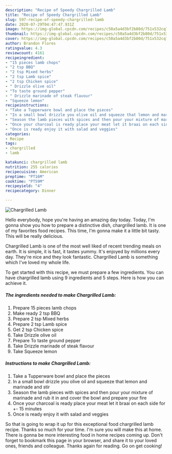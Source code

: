 ```yaml
---
description: "Recipe of Speedy Chargrilled Lamb"
title: "Recipe of Speedy Chargrilled Lamb"
slug: 597-recipe-of-speedy-chargrilled-lamb
date: 2020-07-29T04:47:47.931Z
image: https://img-global.cpcdn.com/recipes/c50a5a4d3bf2b80d/751x532cq70/chargrilled-lamb-recipe-main-photo.jpg
thumbnail: https://img-global.cpcdn.com/recipes/c50a5a4d3bf2b80d/751x532cq70/chargrilled-lamb-recipe-main-photo.jpg
cover: https://img-global.cpcdn.com/recipes/c50a5a4d3bf2b80d/751x532cq70/chargrilled-lamb-recipe-main-photo.jpg
author: Brandon Flores
ratingvalue: 4.3
reviewcount: 4161
recipeingredient:
- "15 pieces lamb chops"
- "2 tsp BBQ"
- "2 tsp Mixed herbs"
- "2 tsp Lamb spice"
- "2 tsp Chicken spice"
- " Drizzle olive oil"
- "To taste ground pepper"
- " Drizzle marinade of steak flavour"
- "Squeeze lemon"
recipeinstructions:
- "Take a Tupperware bowl and place the pieces"
- "In a small bowl drizzle you olive oil and squeeze that lemon and marinade and stir"
- "Season the lamb pieces with spices and then pour your mixture of marinade and rub it in and cover the bowl and prepare your fire"
- "Once your charcoal is ready place your meat let it braai on each side for +- 15 minutes"
- "Once is ready enjoy it with salad and veggies"
categories:
- Recipe
tags:
- chargrilled
- lamb

katakunci: chargrilled lamb 
nutrition: 255 calories
recipecuisine: American
preptime: "PT16M"
cooktime: "PT59M"
recipeyield: "4"
recipecategory: Dinner

---
```



![Chargrilled Lamb](https://img-global.cpcdn.com/recipes/c50a5a4d3bf2b80d/751x532cq70/chargrilled-lamb-recipe-main-photo.jpg)

Hello everybody, hope you're having an amazing day today. Today, I'm gonna show you how to prepare a distinctive dish, chargrilled lamb. It is one of my favorites food recipes. This time, I'm gonna make it a little bit tasty. This will be really delicious.



Chargrilled Lamb is one of the most well liked of recent trending meals on earth. It is simple, it is fast, it tastes yummy. It's enjoyed by millions every day. They're nice and they look fantastic. Chargrilled Lamb is something which I've loved my whole life.


To get started with this recipe, we must prepare a few ingredients. You can have chargrilled lamb using 9 ingredients and 5 steps. Here is how you can achieve it.

<!--inarticleads1-->

##### The ingredients needed to make Chargrilled Lamb:

1. Prepare 15 pieces lamb chops
1. Make ready 2 tsp BBQ
1. Prepare 2 tsp Mixed herbs
1. Prepare 2 tsp Lamb spice
1. Get 2 tsp Chicken spice
1. Take  Drizzle olive oil
1. Prepare To taste ground pepper
1. Take  Drizzle marinade of steak flavour
1. Take Squeeze lemon




<!--inarticleads2-->

##### Instructions to make Chargrilled Lamb:

1. Take a Tupperware bowl and place the pieces
1. In a small bowl drizzle you olive oil and squeeze that lemon and marinade and stir
1. Season the lamb pieces with spices and then pour your mixture of marinade and rub it in and cover the bowl and prepare your fire
1. Once your charcoal is ready place your meat let it braai on each side for +- 15 minutes
1. Once is ready enjoy it with salad and veggies




So that is going to wrap it up for this exceptional food chargrilled lamb recipe. Thanks so much for your time. I'm sure you will make this at home. There is gonna be more interesting food in home recipes coming up. Don't forget to bookmark this page in your browser, and share it to your loved ones, friends and colleague. Thanks again for reading. Go on get cooking!
